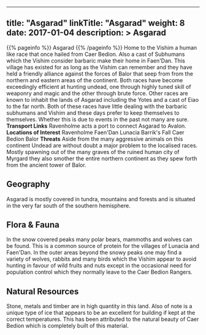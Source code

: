 
---
title: "Asgarad"
linkTitle: "Asgarad"
weight: 8
date: 2017-01-04
description: >
 Asgarad
---

{{% pageinfo %}}
Asgarad
{{% /pageinfo %}}
Home to the Vishim a human like race that once hailed from Caer Bedion.  Also a cast of Subhumans which the Vishim consider barbaric make their home in Faen'Dan. This village has existed for as long as the Vishim can remember and they have held a friendly alliance against the forces of Balor that seep from from the northern and eastern areas of the continent.  Both races have become exceedingly efficient at hunting undead, one through highly tuned skill of weaponry and magic and the other through brute force.  Other races are known to inhabit the lands of Asgarad including the Yotes and a cast of Eiao to the far north. Both of these races have little dealing with the barbaric subhumans and Vishim and these days prefer to keep themselves to themselves. Whether this is due to events in the past not many are sure.  **Transport Links**  Ravenholme acts a port to connect Asgarad to Avalon.  **Locations of Interest**  Ravenholme  Faen'Dan  Lunacia  Barrik's Fall  Caer Bedion  Balor  **Threats**  Aside from the many aggressive animals on this continent Undead are without doubt a major problem to the localised races. Mostly spawning out of the many graves of the ruined human city of Myrgard they also smother the entire northern continent as they spew forth from the ancient tower of Balor.

## Geography


Asgarad is mostly covered in tundra, mountains and forests and is situated in the very far south of the southern hemisphere.
    

## Flora & Fauna


In the snow covered peaks many polar bears, mammoths and wolves can be found. This is a common source of protein for the villages of Lunacia and Faen'Dan. In the outer areas beyond the snowy peaks one may find a variety of wolves, rabbits and many birds which the Vishim appear to avoid hunting in favour of wild fruits and nuts except in the occasional need for population control which they normally leave to the Caer Bedion Rangers.
    

## Natural Resources


Stone, metals and timber are in high quantity in this land. Also of note is a unique type of ice that appears to be an excellent for building if kept at the correct temperatures. This has been attributed to the natural beauty of Caer Bedion which is completely built of this material.
